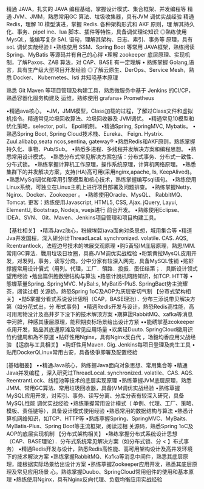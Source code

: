 精通 JAVA，扎实的 JAVA 编程基础，掌握设计模式、集合框架、并发编程等
精通 JVM、JMM，熟悉常用GC 算法、垃圾收集器，具有JVM 调优实战经验
精通 Redis，理解 10 模型演进，掌握 Redis. 各种架构形式和 AKF 原则，理
解其持久化、事务、pipel ine、lua 脚本、插件等特性，具备调优理论知识
◎熟练使用 MysQL，能编写复杂 SAL 语句，理解其架构、日志、素引、事务等
原理，具有soL 调优实哉经验 I
•熟练使用 SSM、Spring Boot 等常用 JAVA框架，熟练阅读 Spring、MyBatis
等源码并有自己的心得
•理解 zookeeper 底层原理、实现机制，了解Paxos、ZAB 算法，对 CAP、BASE
有一定理解
• 熟练掌握 Golang,语言，具有生产级大型项目开发经验
◎了解云原生、DerOps、Service Mesh，熟悉 Docker、 Kubernetes、Isti
并知𣇈基本原理


熟悉 Git Maven 等项目管理及构建工具，熟悉微服务中基于 Jenkins 的CI/CP，熟悉容器化服务构建及
运维，熟练使用 grafana+ Prometheus


•精通ava核心，
•JM，JMM模型，Class加载的过程，了解过Class文件和虚拟机指令。精通常见垃圾回收算法、垃圾回收器及
JVM调优。
•精通常见10模型和优化策略，selector, poll， Epoll机制。
•精通Spring, SpringMVC, Mybatis。
•熟悉Spring Boot, Spring Cloud技术栈、Eureka、 Feign. Hystrix. Zuul.alibabp,seata ncos,sentina,
gateway®
•熟悉Redis和AKF原则，熟练掌握持久化、事物、Pub/Sub。
•熟悉多进程、多线程并发解决方案和编程思想。
•熟悉常用设计模式。
•熟悉分布式常见解决方案包括：分布式事务、分布式一致性、分布式锁。
•熟练掌握计算机工作原理，操作系统原理，计算机网络原理。
•熟悉集群下的并发解决方案，支持(HA)高可用(采用nginx,apache, Is, KeepAlived)。
•熟悉MySql调优和常用引擎模型和核心技术，熟练掌握编写sql语句。
•熟练使用Linux系统，可独立在Linux主机上进行项目部署及问题排查。
•熟练掌握Netty、Nginx、Docker、Zookeeper 。
•熟练使用Oracle、MysQL、 RabbitMQ、Tomcat.
更客：熟练使用Javascript, HTML5, CSS, Ajax. jQuery, Layui, ElementU, Bootstrap, Nodejs, vuejs进行
前台开发。
•熟练使用Eclipse、IDEA、SVN、 Git、Maven、Jenkins项目管理和项目构建工具。


【基社相关】
•精酒Javz肤心，粉線埃裂)ava面向对条思想，城用集合等
•精道Jva井发国程，深入研分i计ThreadLacal. synchronized. volatile. CAS. AQS,
Rcentrantlock，法程边号技术的味展交观原理
•购5黃轻IM庄层原理，熟思/MM.常用GC算法．戰用垃圾日妆圈，具裔JVM调优实战蛭验
•粉繁黄拉MysQL皮用开发，对发列，事务，读写分商。分中分家有较深入网完，具备MySQL性销
•贴虾撑握常用设计價式（用列。代理，工厂．領路．投振．蛋任结第；．具斷设计领式望用经验
•勉出篇供飽数戀牯构与算法
•路恩计說机网路知识，如TCP. HTT等
•態蝶草量Spring. SpringMVC. MyBal:s, MyBati5-PluS. SpringBact势主流耀茶，闭读过相
关源奶，熱恐Spring 1oC及AOP为庆层安切气制
【分市式架构相关】
•勋5掌握分看式系说设计思明（CAP，BASE理治）．分布三添说带贝解决方第（如分花式出，分
布式事务】
•精週Redls开发与设计，熱恐Redis高性能，高可用黑物没计及高井岁下没下的技术解顶方案
•期算證RabbitMQ、xafka等消息中河牌，种感其康层原理，能积期卖标场景给出设计方紧
••能绣掌基zcokeeper点用开发，點品其底還原滩及常见应用场量
•欢業轻Duuto. SpringCloud徽用识竹约健周和為不原運
•贴虾性用Nginx，具有Nginx反白代 ，场毅均香应用父战经验
【运旗与工具相关】
•购虾性用Maven. Gig. Jenkins每项日登理及肉生工具
•贴用DockerQLinux常用古安，具备级爭即署及配置经給

[基础相姜】
••精通Java核心，熟练握Java面向对象思想、常用集合等
•精通Java并发编程 ，深入研究过ThreadLocal. synchronized. volatile、CAS. AQS.
ReentrantLock、线程池等技术的底层实现原理
•熟练筆握JVM底层原理，熟悉JMM、常用GC算法、常用垃圾回收器，具备)VM调优实战经验
•熟练草握MySQL应用开发，对索引、事务、读写分离、分库分表有较深入研究，具备MySQL性能
调优实战经验
•熟练筆握常用设计模式（ 单例、代理、工厂、策略、模板、责任链等），具备设计模式使用经验
•熟悉常用的数据结构与算法
•熱悉计算机网络知识，如TCP、HTTP等
•熟练葶握Spring、SpringMVC、MyBaits. MyBatis-Plus、Spring Boot等主流框架，阅读过相
关源码，熟悉Spring 1oC及AOP的底层实现机制
【分布式架构相关】
•熱练掌握分布式系统设计思想（CAP、BASE理论）．分布式系统常见解决方案（如分布式锁、分
<
】布式事务）
•精通Redis开发与设计，熟悉Redis高性能、高可用架构设计及高井发环境下的技术解決方案
•熟练掌握RabbitMQ、Kafka等消息中间件，熟悉其底层原理，能根据实际场景给出设计方案
•熟练葶握Zookeeper应用开发，熟悉其底层原理及常见应用场景
心。熟练掌握Duubo、SpringCloud常用组件的使用和基本原理
•熱练使用Nginx，具有Nginx反向代理、负载均衡应用实战经验